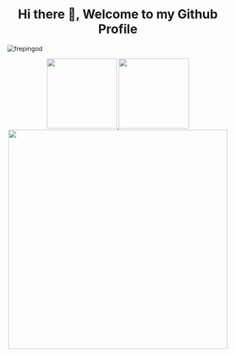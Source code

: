 <h1 align="center">Hi there 👋, Welcome to my Github Profile</h1>

<p align="left"> <img src="https://komarev.com/ghpvc/?username=frepingod&label=Profile%20views&color=0e75b6&style=flat" alt="frepingod" /> </p>

<div align="center">
  <a href="https://github.com/frepingod">
  <img height="160em" src="https://github-readme-stats.vercel.app/api?username=frepingod&show_icons=true&theme=dracula&include_all_commits=true&count_private=true"/>
  <img height="160em" src="https://github-readme-streak-stats.herokuapp.com/?user=frepingod&theme=dracula"/>
</div>

<div align="center">
  <a href="https://github.com/frepingod">
  <img height="500em" src="https://media.giphy.com/media/pAtqIVldg4J5Q2QXlV/giphy.gif"/>
</div>
